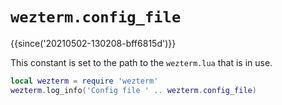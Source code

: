 # `wezterm.config_file`

{{since('20210502-130208-bff6815d')}}

This constant is set to the path to the `wezterm.lua` that is in use.

```lua
local wezterm = require 'wezterm'
wezterm.log_info('Config file ' .. wezterm.config_file)
```



